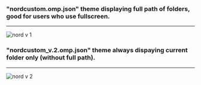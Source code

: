 ### "nordcustom.omp.json" theme displaying full path of folders, good for users who use fullscreen.

___

![nord v 1](https://github.com/AntonRyadovoy/pwsh_profile/assets/131811768/cce0d2eb-77dd-4102-97a9-1260c72a5e11)

### "nordcustom_v.2.omp.json" theme always dispaying current folder only (without full path).

___

![nord v 2](https://github.com/AntonRyadovoy/pwsh_profile/assets/131811768/1f28e47f-a7a6-4a42-ba8e-ff9ade3eb4d5)
